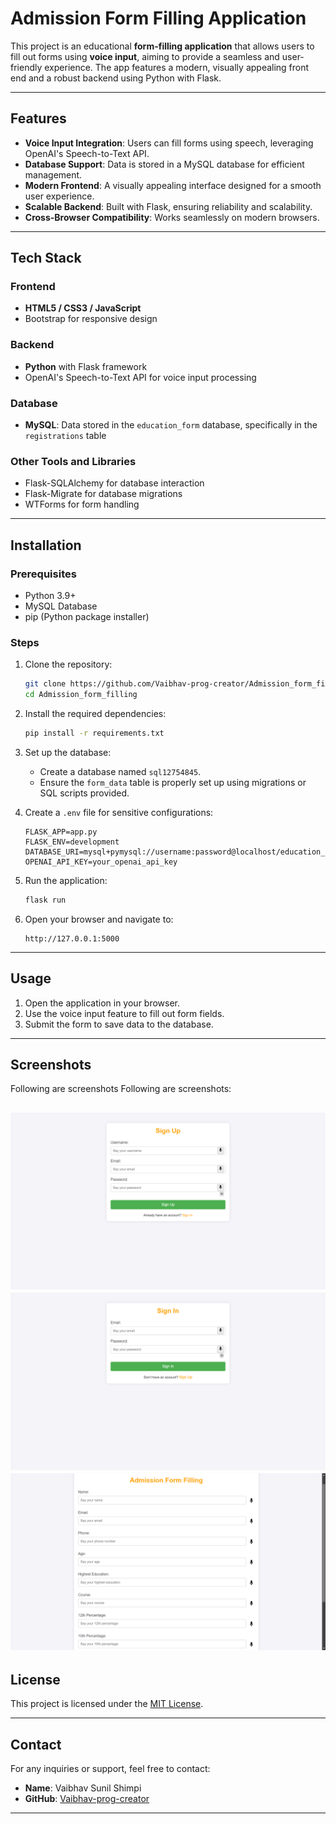 # Admission Form Filling Application

This project is an educational **form-filling application** that allows users to fill out forms using **voice input**, aiming to provide a seamless and user-friendly experience. The app features a modern, visually appealing front end and a robust backend using Python with Flask.

---

## Features

- **Voice Input Integration**: Users can fill forms using speech, leveraging OpenAI's Speech-to-Text API.
- **Database Support**: Data is stored in a MySQL database for efficient management.
- **Modern Frontend**: A visually appealing interface designed for a smooth user experience.
- **Scalable Backend**: Built with Flask, ensuring reliability and scalability.
- **Cross-Browser Compatibility**: Works seamlessly on modern browsers.

---

## Tech Stack

### Frontend
- **HTML5 / CSS3 / JavaScript**
- Bootstrap for responsive design

### Backend
- **Python** with Flask framework
- OpenAI's Speech-to-Text API for voice input processing

### Database
- **MySQL**: Data stored in the `education_form` database, specifically in the `registrations` table

### Other Tools and Libraries
- Flask-SQLAlchemy for database interaction
- Flask-Migrate for database migrations
- WTForms for form handling

---

## Installation

### Prerequisites

- Python 3.9+
- MySQL Database
- pip (Python package installer)

### Steps

1. Clone the repository:
   ```bash
   git clone https://github.com/Vaibhav-prog-creator/Admission_form_filling.git
   cd Admission_form_filling
   ```

2. Install the required dependencies:
   ```bash
   pip install -r requirements.txt
   ```

3. Set up the database:
   - Create a database named `sql12754845`.
   - Ensure the `form_data` table is properly set up using migrations or SQL scripts provided.

4. Create a `.env` file for sensitive configurations:
   ```env
   FLASK_APP=app.py
   FLASK_ENV=development
   DATABASE_URI=mysql+pymysql://username:password@localhost/education_form
   OPENAI_API_KEY=your_openai_api_key
   ```

5. Run the application:
   ```bash
   flask run
   ```

6. Open your browser and navigate to:
   ```
   http://127.0.0.1:5000
   ```

---

## Usage

1. Open the application in your browser.
2. Use the voice input feature to fill out form fields.
3. Submit the form to save data to the database.

---

## Screenshots
Following are screenshots
 Following are screenshots:

![Sign up](screenshots/screenshot1.png)
![Sign in](screenshots/screenshot2.png)
![main page](screenshots/screenshot3.png)
---
 

## License

This project is licensed under the [MIT License](LICENSE).

---

## Contact

For any inquiries or support, feel free to contact:

- **Name**: Vaibhav Sunil Shimpi
- **GitHub**: [Vaibhav-prog-creator](https://github.com/Vaibhav-prog-creator)

---
